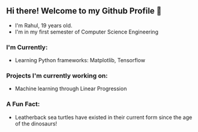 ## Hi there! Welcome to my Github Profile 👋

- I'm Rahul, 19 years old.
- I'm in my first semester of Computer Science Engineering

### I'm Currently:
- Learning Python frameworks: Matplotlib, Tensorflow

### Projects I'm currently working on:
- Machine learning through Linear Progression

### A Fun Fact:
-  Leatherback sea turtles have existed in their current form since the age of the dinosaurs!
